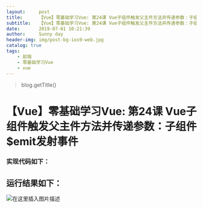 ```yaml
---
layout:     post
title:      【Vue】零基础学习Vue: 第24课 Vue子组件触发父主件方法并传递参数：子组件$emit发射事件
subtitle:   【Vue】零基础学习Vue: 第24课 Vue子组件触发父主件方法并传递参数：子组件$emit发射事件
date:       2019-07-01 10:21:39
author:     Sunny day
header-img: img/post-bg-ios9-web.jpg
catalog: true
tags:
    - 前端
    - 零基础学习Vue
    - vue
---
```

>blog.getTitle() 

# 【Vue】零基础学习Vue: 第24课 Vue子组件触发父主件方法并传递参数：子组件$emit发射事件


### 实现代码如下：

<!DOCTYPE html> <html lang="en"> <head> <meta charset="UTF-8"> <title>$emit发射事件</title> <!-- 引入vue --> <script src="https://cdn.jsdelivr.net/npm/vue/dist/vue.js"></script> </head> <body> <div id="app"> <!-- 5.子组件$emit发射事件,传递参数触发父组件change方法 --> <son @xxx="change"></son> </div> <!-- 3.子组件son --> <template id="son"> <!-- 子主件son设置点击事件 执行子组件fn方法 fn方法发射事件给父主件并传递子组件参数--> <div @click="fn">我是子组件</div> </template> <script> //1.定义子组件 let son = { template:'/#son', //子组件的数据 data(){ return { msg:'我是子组件的数据' } }, //4.子组件定义方法函数 methods:{ fn(){ //把子组件的数据给父组件 //$emit 向父组件发射一个事件 发射事件之后 父组件可以立马监控到 //xxx表示事件名任意 this.$emit('xxx',this.msg) } } } let vm = new Vue({ el:'/#app', //2.注册子主件 components:{ son }, //6.设置方法 methods:{ change(value){ console.log("子组件传过来的数据msg:"+value) console.log('子组件发射的xxx事件 我检测到了') } } }) </script> </body> </html>

## 运行结果如下：

![在这里插入图片描述](https://img-blog.csdnimg.cn/20190421095528490.png?x-oss-process=image/watermark,type_ZmFuZ3poZW5naGVpdGk,shadow_10,text_aHR0cHM6Ly9ibG9nLmNzZG4ubmV0L3FxXzQxNjE0OTI4,size_16,color_FFFFFF,t_70)

